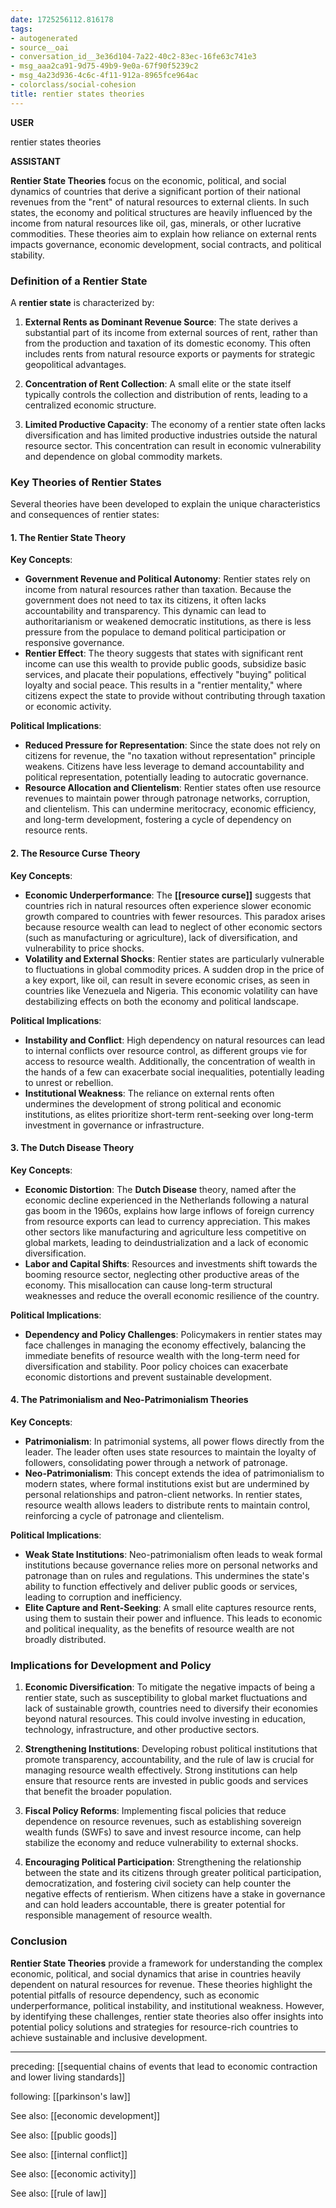 ```yaml
---
date: 1725256112.816178
tags:
- autogenerated
- source__oai
- conversation_id__3e36d104-7a22-40c2-83ec-16fe63c741e3
- msg_aaa2ca91-9d75-49b9-9e0a-67f90f5239c2
- msg_4a23d936-4c6c-4f11-912a-8965fce964ac
- colorclass/social-cohesion
title: rentier states theories
---
```


**USER**

rentier states theories


**ASSISTANT**

**Rentier State Theories** focus on the economic, political, and social dynamics of countries that derive a significant portion of their national revenues from the "rent" of natural resources to external clients. In such states, the economy and political structures are heavily influenced by the income from natural resources like oil, gas, minerals, or other lucrative commodities. These theories aim to explain how reliance on external rents impacts governance, economic development, social contracts, and political stability.

### Definition of a Rentier State

A **rentier state** is characterized by:

1. **External Rents as Dominant Revenue Source**: The state derives a substantial part of its income from external sources of rent, rather than from the production and taxation of its domestic economy. This often includes rents from natural resource exports or payments for strategic geopolitical advantages.

2. **Concentration of Rent Collection**: A small elite or the state itself typically controls the collection and distribution of rents, leading to a centralized economic structure.

3. **Limited Productive Capacity**: The economy of a rentier state often lacks diversification and has limited productive industries outside the natural resource sector. This concentration can result in economic vulnerability and dependence on global commodity markets.

### Key Theories of Rentier States

Several theories have been developed to explain the unique characteristics and consequences of rentier states:

#### 1. **The Rentier State Theory**

**Key Concepts**:
- **Government Revenue and Political Autonomy**: Rentier states rely on income from natural resources rather than taxation. Because the government does not need to tax its citizens, it often lacks accountability and transparency. This dynamic can lead to authoritarianism or weakened democratic institutions, as there is less pressure from the populace to demand political participation or responsive governance.
- **Rentier Effect**: The theory suggests that states with significant rent income can use this wealth to provide public goods, subsidize basic services, and placate their populations, effectively "buying" political loyalty and social peace. This results in a "rentier mentality," where citizens expect the state to provide without contributing through taxation or economic activity.

**Political Implications**:
- **Reduced Pressure for Representation**: Since the state does not rely on citizens for revenue, the "no taxation without representation" principle weakens. Citizens have less leverage to demand accountability and political representation, potentially leading to autocratic governance.
- **Resource Allocation and Clientelism**: Rentier states often use resource revenues to maintain power through patronage networks, corruption, and clientelism. This can undermine meritocracy, economic efficiency, and long-term development, fostering a cycle of dependency on resource rents.

#### 2. **The Resource Curse Theory**

**Key Concepts**:
- **Economic Underperformance**: The **[[resource curse]]** suggests that countries rich in natural resources often experience slower economic growth compared to countries with fewer resources. This paradox arises because resource wealth can lead to neglect of other economic sectors (such as manufacturing or agriculture), lack of diversification, and vulnerability to price shocks.
- **Volatility and External Shocks**: Rentier states are particularly vulnerable to fluctuations in global commodity prices. A sudden drop in the price of a key export, like oil, can result in severe economic crises, as seen in countries like Venezuela and Nigeria. This economic volatility can have destabilizing effects on both the economy and political landscape.

**Political Implications**:
- **Instability and Conflict**: High dependency on natural resources can lead to internal conflicts over resource control, as different groups vie for access to resource wealth. Additionally, the concentration of wealth in the hands of a few can exacerbate social inequalities, potentially leading to unrest or rebellion.
- **Institutional Weakness**: The reliance on external rents often undermines the development of strong political and economic institutions, as elites prioritize short-term rent-seeking over long-term investment in governance or infrastructure.

#### 3. **The Dutch Disease Theory**

**Key Concepts**:
- **Economic Distortion**: The **Dutch Disease** theory, named after the economic decline experienced in the Netherlands following a natural gas boom in the 1960s, explains how large inflows of foreign currency from resource exports can lead to currency appreciation. This makes other sectors like manufacturing and agriculture less competitive on global markets, leading to deindustrialization and a lack of economic diversification.
- **Labor and Capital Shifts**: Resources and investments shift towards the booming resource sector, neglecting other productive areas of the economy. This misallocation can cause long-term structural weaknesses and reduce the overall economic resilience of the country.

**Political Implications**:
- **Dependency and Policy Challenges**: Policymakers in rentier states may face challenges in managing the economy effectively, balancing the immediate benefits of resource wealth with the long-term need for diversification and stability. Poor policy choices can exacerbate economic distortions and prevent sustainable development.

#### 4. **The Patrimonialism and Neo-Patrimonialism Theories**

**Key Concepts**:
- **Patrimonialism**: In patrimonial systems, all power flows directly from the leader. The leader often uses state resources to maintain the loyalty of followers, consolidating power through a network of patronage.
- **Neo-Patrimonialism**: This concept extends the idea of patrimonialism to modern states, where formal institutions exist but are undermined by personal relationships and patron-client networks. In rentier states, resource wealth allows leaders to distribute rents to maintain control, reinforcing a cycle of patronage and clientelism.

**Political Implications**:
- **Weak State Institutions**: Neo-patrimonialism often leads to weak formal institutions because governance relies more on personal networks and patronage than on rules and regulations. This undermines the state's ability to function effectively and deliver public goods or services, leading to corruption and inefficiency.
- **Elite Capture and Rent-Seeking**: A small elite captures resource rents, using them to sustain their power and influence. This leads to economic and political inequality, as the benefits of resource wealth are not broadly distributed.

### Implications for Development and Policy

1. **Economic Diversification**: To mitigate the negative impacts of being a rentier state, such as susceptibility to global market fluctuations and lack of sustainable growth, countries need to diversify their economies beyond natural resources. This could involve investing in education, technology, infrastructure, and other productive sectors.

2. **Strengthening Institutions**: Developing robust political institutions that promote transparency, accountability, and the rule of law is crucial for managing resource wealth effectively. Strong institutions can help ensure that resource rents are invested in public goods and services that benefit the broader population.

3. **Fiscal Policy Reforms**: Implementing fiscal policies that reduce dependence on resource revenues, such as establishing sovereign wealth funds (SWFs) to save and invest resource income, can help stabilize the economy and reduce vulnerability to external shocks.

4. **Encouraging Political Participation**: Strengthening the relationship between the state and its citizens through greater political participation, democratization, and fostering civil society can help counter the negative effects of rentierism. When citizens have a stake in governance and can hold leaders accountable, there is greater potential for responsible management of resource wealth.

### Conclusion

**Rentier State Theories** provide a framework for understanding the complex economic, political, and social dynamics that arise in countries heavily dependent on natural resources for revenue. These theories highlight the potential pitfalls of resource dependency, such as economic underperformance, political instability, and institutional weakness. However, by identifying these challenges, rentier state theories also offer insights into potential policy solutions and strategies for resource-rich countries to achieve sustainable and inclusive development.


---

preceding: [[sequential chains of events that lead to economic contraction and lower living standards]]  


following: [[parkinson's law]]

See also: [[economic development]]


See also: [[public goods]]


See also: [[internal conflict]]


See also: [[economic activity]]


See also: [[rule of law]]